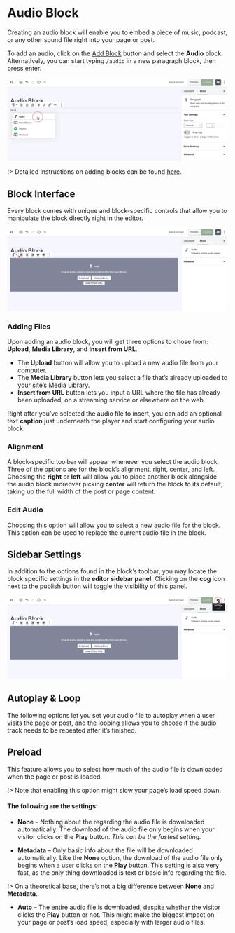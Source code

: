 # Audio Block

Creating an audio block will enable you to embed a piece of music, podcast, or any other sound file right into your page or post.

To add an audio, click on the [Add Block](adding-block) button and select the **Audio** block. Alternatively, you can start typing `/audio` in a new paragraph block, then press enter.

![Use the slash command /audio to add a audio block](img/add-audio-block.jpg)

!> Detailed instructions on adding blocks can be found [here](adding-block).

## Block Interface

Every block comes with unique and block-specific controls that allow you to manipulate the block directly right in the editor. 

![The audio block has alignment and width toolbar icons](img/audio-block-toolbar.jpg)

### Adding Files

Upon adding an audio block, you will get three options to chose from: **Upload**, **Media Library**, and **Insert from URL**.

* The **Upload** button will allow you to upload a new audio file from your computer. 
* The **Media Library** button lets you select a file that’s already uploaded to your site’s Media Library. 
* **Insert from URL** button lets you input a URL where the file has already been uploaded, on a streaming service or elsewhere on the web.

Right after you’ve selected the audio file to insert, you can add an optional text **caption** just underneath the player and start configuring your audio block.

### Alignment

A block-specific toolbar will appear whenever you select the audio block. Three of the options are for the block’s alignment, right, center, and left. Choosing the **right** or **left** will allow you to place another block alongside the audio block moreover picking **center** will return the block to its default, taking up the full width of the post or page content.

### Edit Audio

Choosing this option will allow you to select a new audio file for the block. This option can be used to replace the current audio file in the block.

## Sidebar Settings

In addition to the options found in the block’s toolbar, you may locate the block specific settings in the **editor sidebar panel**. Clicking on the **cog** icon next to the publish button will toggle the visibility of this panel.

![The block settings can be found in the sidebar](img/sidebar-settings-audio-block.jpg)

## Autoplay & Loop

The following options let you set your audio file to autoplay when a user visits the page or post, and the looping allows you to choose if the audio track needs to be repeated after it’s finished.

## Preload

This feature allows you to select how much of the audio file is downloaded when the page or post is loaded.

!> Note that enabling this option might slow your page’s load speed down.

#### The following are the settings:

* **None** – Nothing about the regarding the audio file is downloaded automatically. The download of the audio file only begins when your visitor clicks on the **Play** button. *This can be the fastest setting.*

* **Metadata** – Only basic info about the file will be downloaded automatically. Like the **None** option, the download of the audio file only begins when a user clicks on the **Play** button. This setting is also very fast, as the only thing downloaded is text or basic info regarding the file. 

!> On a theoretical base, there’s not a big difference between **None** and **Metadata**.

* **Auto** – The entire audio file is downloaded, despite whether the visitor clicks the **Play** button or not. This might make the biggest impact on your page or post’s load speed, especially with larger audio files.

